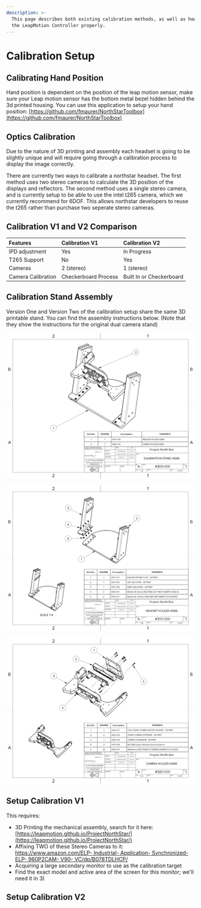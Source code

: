 ```yaml
---
description: >-
  This page describes both existing calibration methods, as well as how to align
  the LeapMotion Controller properly.
---
```


# Calibration Setup

## Calibrating Hand Position

Hand position is dependent on the position of the leap motion sensor, make sure your Leap motion sensor has the bottom metal bezel hidden behind the 3d printed housing. You can use this application to setup your hand position: [https://github.com/fmaurer/NorthStarToolbox](https://github.com/fmaurer/NorthStarToolbox)

## Optics Calibration

Due to the nature of 3D printing and assembly each headset is going to be slightly unique and will require going through a calibration process to display the image correctly.   
  
There are currently two ways to calibrate a northstar headset. The first method uses two stereo cameras to calculate the 3D position of the displays and reflectors. The second method uses a single stereo camera, and is currently setup to be able to use the intel t265 camera, which we currently recommend for 6DOF. This allows northstar developers to reuse the t265 rather than purchase two seperate stereo cameras. 

## Calibration V1 and V2 Comparison

| **Features** | **Calibration V1** | **Calibration V2** |
| :--- | :--- | :--- |
| IPD adjustment | Yes | In Progress |
| T265 Support | No | Yes |
| Cameras | 2 \(stereo\) | 1 \(stereo\) |
| Camera Calibration | Checkerboard Process | Built In or Checkerboard |

## Calibration Stand Assembly

Version One and Version Two of the calibration setup share the same 3D printable stand. You can find the assembly instructions below. \(Note that they show the instructions for the original dual camera stand\)

![](../../.gitbook/assets/image%20%281%29.png)

![](../../.gitbook/assets/image%20%282%29.png)

![Camera Holder Assembly for V1](../../.gitbook/assets/image%20%283%29.png)



## Setup Calibration V1

This requires:

* 3D Printing the mechanical assembly, search for it here: [https://leapmotion.github.io/ProjectNorthStar/](https://leapmotion.github.io/ProjectNorthStar/)
* Affixing TWO of these Stereo Cameras to it: [https://www.amazon.com/ELP- Industrial- Application- Synchronized- ELP- 960P2CAM- V90- VC/dp/B078TDLHCP/](https://www.amazon.com/ELP-Industrial-Application-Synchronized-ELP-960P2CAM-V90-VC/dp/B078TDLHCP/)
* Acquiring a large secondary monitor to use as the calibration target
* Find the exact model and active area of the screen for this monitor; we'll need it in 3\)

## Setup Calibration V2

